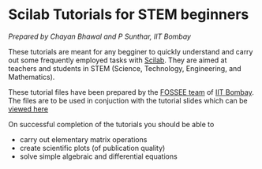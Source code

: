 # Scilab Tutorials for STEM beginners
*Prepared by Chayan Bhawal and P Sunthar, IIT Bombay*


These tutorials are meant for any begginer to quickly understand and 
carry out some frequently employed tasks with [Scilab](https://www.scilab.org).
They are aimed at teachers and students in STEM (Science, Technology,
Engineering, and Mathematics).


These tutorial files have been prepared by
the [FOSSEE team](https://fossee.in) of [IIT
Bombay](http://www.iitb.ac.in). The files are to be used in
conjuction with the tutorial slides which can be [viewed
here](https://drive.google.com/open?id=1PMu__9KHSy1CaeCSzE0xRxskEKQRxA9s
"FOSSEE Scilab Tutorial Slides")

On successful completion of the tutorials you should be able to
 * carry out elementary matrix operations
 * create scientific plots (of publication quality)
 * solve simple algebraic and differential equations



